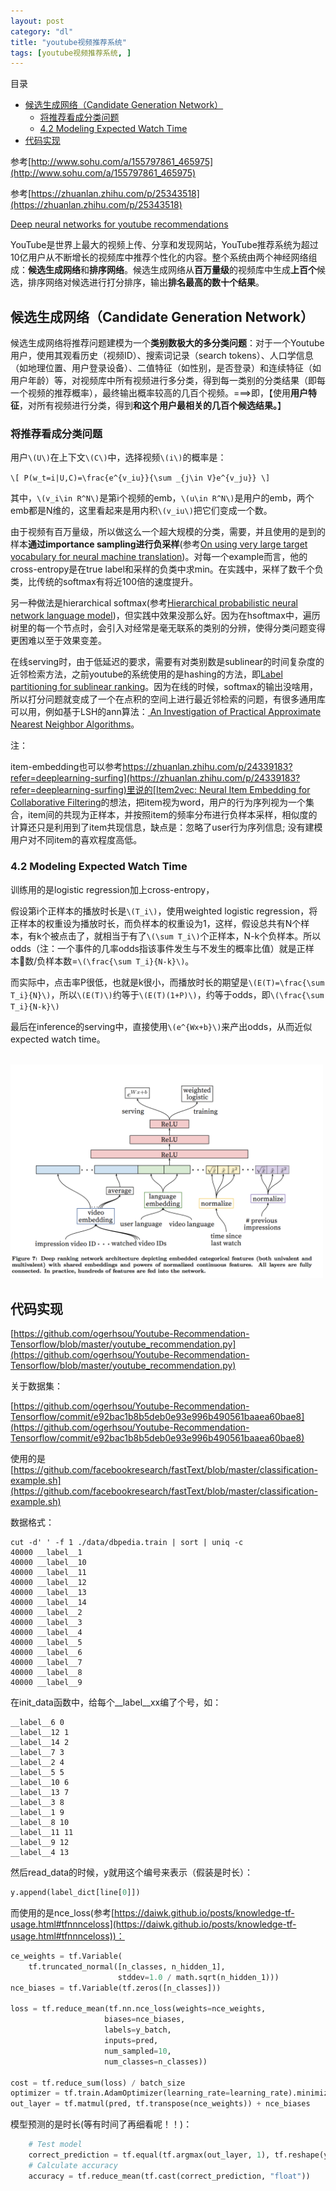```yaml
---
layout: post
category: "dl"
title: "youtube视频推荐系统"
tags: [youtube视频推荐系统, ]
---
```


目录


<!-- TOC -->

- [候选生成网络（Candidate Generation Network）](#%E5%80%99%E9%80%89%E7%94%9F%E6%88%90%E7%BD%91%E7%BB%9Ccandidate-generation-network)
    - [将推荐看成分类问题](#%E5%B0%86%E6%8E%A8%E8%8D%90%E7%9C%8B%E6%88%90%E5%88%86%E7%B1%BB%E9%97%AE%E9%A2%98)
    - [4.2 Modeling Expected Watch Time](#42-modeling-expected-watch-time)
- [代码实现](#%E4%BB%A3%E7%A0%81%E5%AE%9E%E7%8E%B0)

<!-- /TOC -->

参考[http://www.sohu.com/a/155797861_465975](http://www.sohu.com/a/155797861_465975)

参考[https://zhuanlan.zhihu.com/p/25343518](https://zhuanlan.zhihu.com/p/25343518)

[Deep neural networks for youtube recommendations](https://static.googleusercontent.com/media/research.google.com/zh-CN//pubs/archive/45530.pdf)

YouTube是世界上最大的视频上传、分享和发现网站，YouTube推荐系统为超过10亿用户从不断增长的视频库中推荐个性化的内容。整个系统由两个神经网络组成：**候选生成网络**和**排序网络**。候选生成网络从**百万量级**的视频库中生成**上百个**候选，排序网络对候选进行打分排序，输出**排名最高的数十个结果**。

## 候选生成网络（Candidate Generation Network）

候选生成网络将推荐问题建模为一个**类别数极大的多分类问题**：对于一个Youtube用户，使用其观看历史（视频ID）、搜索词记录（search tokens）、人口学信息（如地理位置、用户登录设备）、二值特征（如性别，是否登录）和连续特征（如用户年龄）等，对视频库中所有视频进行多分类，得到每一类别的分类结果（即每一个视频的推荐概率），最终输出概率较高的几百个视频。===>即，【使用**用户特征**，对所有视频进行分类，得到**和这个用户最相关的几百个候选结果。**】

### 将推荐看成分类问题

用户`\(U\)`在上下文`\(C\)`中，选择视频`\(i\)`的概率是：

`\[
P(w_t=i|U,C)=\frac{e^{v_iu}}{\sum _{j\in V}e^{v_ju}}
\]`

其中，`\(v_i\in R^N\)`是第i个视频的emb，`\(u\in R^N\)`是用户的emb，两个emb都是N维的，这里看起来是用内积`\(v_iu\)`把它们变成一个数。

由于视频有百万量级，所以做这么一个超大规模的分类，需要，并且使用的是到的样本**通过importance sampling进行负采样**(参考[On using very large target vocabulary for neural machine translation](http://www.aclweb.org/anthology/P15-1001))。对每一个example而言，他的cross-entropy是在true label和采样的负类中求min。在实践中，采样了数千个负类，比传统的softmax有将近100倍的速度提升。

另一种做法是hierarchical softmax(参考[Hierarchical probabilistic neural network language model](https://www.iro.umontreal.ca/~lisa/pointeurs/hierarchical-nnlm-aistats05.pdf))，但实践中效果没那么好。因为在hsoftmax中，遍历树里的每一个节点时，会引入对经常是毫无联系的类别的分辨，使得分类问题变得更困难以至于效果变差。

在线serving时，由于低延迟的要求，需要有对类别数是sublinear的时间复杂度的近邻检索方法，之前youtube的系统使用的是hashing的方法，即[Label partitioning for sublinear ranking](http://www.thespermwhale.com/jaseweston/papers/label_partitioner.pdf)。因为在线的时候，softmax的输出没啥用，所以打分问题就变成了一个在点积的空间上进行最近邻检索的问题，有很多通用库可以用，例如基于LSH的ann算法：[ An Investigation of Practical Approximate Nearest Neighbor Algorithms](http://papers.nips.cc/paper/2666-an-investigation-of-practical-approximate-nearest-neighbor-algorithms.pdf)。

注：

item-embedding也可以参考[https://zhuanlan.zhihu.com/p/24339183?refer=deeplearning-surfing](https://zhuanlan.zhihu.com/p/24339183?refer=deeplearning-surfing)里说的[Item2vec: Neural Item Embedding for Collaborative Filtering](https://arxiv.org/abs/1603.04259)的想法，把item视为word，用户的行为序列视为一个集合，item间的共现为正样本，并按照item的频率分布进行负样本采样，相似度的计算还只是利用到了item共现信息，缺点是：忽略了user行为序列信息; 没有建模用户对不同item的喜欢程度高低。


### 4.2 Modeling Expected Watch Time

训练用的是logistic regression加上cross-entropy，

假设第i个正样本的播放时长是`\(T_i\)`，使用weighted logistic regression，将正样本的权重设为播放时长，而负样本的权重设为1，这样，假设总共有N个样本，有k个被点击了，就相当于有了`\(\sum T_i\)`个正样本，N-k个负样本。所以odds（注：一个事件的几率odds指该事件发生与不发生的概率比值）就是正样本数/负样本数=`\(\frac{\sum T_i}{N-k}\)`。

而实际中，点击率P很低，也就是k很小，而播放时长的期望是`\(E(T)=\frac{\sum T_i}{N}\)`，所以`\(E(T)\)`约等于`\(E(T)(1+P)\)`，约等于odds，即`\(\frac{\sum T_i}{N-k}\)`

最后在inference的serving中，直接使用`\(e^{Wx+b}\)`来产出odds，从而近似expected watch time。


<html>
<br/>

<img src='../assets/youtube-dnn-recsys-architecture.png' style='max-height: 350px;max-width:500px'/>
<br/>

</html>

## 代码实现

[https://github.com/ogerhsou/Youtube-Recommendation-Tensorflow/blob/master/youtube_recommendation.py](https://github.com/ogerhsou/Youtube-Recommendation-Tensorflow/blob/master/youtube_recommendation.py)


关于数据集：

[https://github.com/ogerhsou/Youtube-Recommendation-Tensorflow/commit/e92bac1b8b5deb0e93e996b490561baaea60bae8](https://github.com/ogerhsou/Youtube-Recommendation-Tensorflow/commit/e92bac1b8b5deb0e93e996b490561baaea60bae8)

使用的是[https://github.com/facebookresearch/fastText/blob/master/classification-example.sh](https://github.com/facebookresearch/fastText/blob/master/classification-example.sh)

数据格式：

```shell
cut -d' ' -f 1 ./data/dbpedia.train | sort | uniq -c
40000 __label__1
40000 __label__10
40000 __label__11
40000 __label__12
40000 __label__13
40000 __label__14
40000 __label__2
40000 __label__3
40000 __label__4
40000 __label__5
40000 __label__6
40000 __label__7
40000 __label__8
40000 __label__9
```

在init_data函数中，给每个__label__xx编了个号，如：

```shell
__label__6 0
__label__12 1
__label__14 2
__label__7 3
__label__2 4
__label__5 5
__label__10 6
__label__13 7
__label__3 8
__label__1 9
__label__8 10
__label__11 11
__label__9 12
__label__4 13
```

然后read_data的时候，y就用这个编号来表示（假装是时长）：

```python
y.append(label_dict[line[0]])
```

而使用的是nce_loss(参考[https://daiwk.github.io/posts/knowledge-tf-usage.html#tfnnnceloss](https://daiwk.github.io/posts/knowledge-tf-usage.html#tfnnnceloss))：

```python
ce_weights = tf.Variable(
    tf.truncated_normal([n_classes, n_hidden_1],
                        stddev=1.0 / math.sqrt(n_hidden_1)))
nce_biases = tf.Variable(tf.zeros([n_classes]))

loss = tf.reduce_mean(tf.nn.nce_loss(weights=nce_weights,
                     biases=nce_biases,
                     labels=y_batch,
                     inputs=pred,
                     num_sampled=10,
                     num_classes=n_classes))

cost = tf.reduce_sum(loss) / batch_size
optimizer = tf.train.AdamOptimizer(learning_rate=learning_rate).minimize(cost)
out_layer = tf.matmul(pred, tf.transpose(nce_weights)) + nce_biases
```

模型预测的是时长(等有时间了再细看呢！！)：

```python
    # Test model
    correct_prediction = tf.equal(tf.argmax(out_layer, 1), tf.reshape(y_batch, [batch_size]))
    # Calculate accuracy
    accuracy = tf.reduce_mean(tf.cast(correct_prediction, "float"))
```